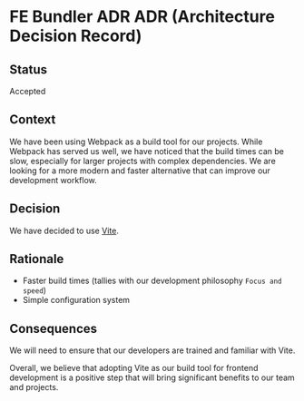 # FE Bundler ADR ADR (Architecture Decision Record)

## Status

Accepted

## Context

We have been using Webpack as a build tool for our projects. While Webpack has served us well, we have noticed that the build times can be slow, especially for larger projects with complex dependencies. We are looking for a more modern and faster alternative that can improve our development workflow.


## Decision

We have decided to use [Vite](https://vitejs.dev).

## Rationale

- Faster build times (tallies with our development philosophy `Focus and speed`)
- Simple configuration system

## Consequences

We will need to ensure that our developers are trained and familiar with Vite. 

Overall, we believe that adopting Vite as our build tool for frontend development is a positive step that will bring significant benefits to our team and projects.

